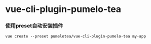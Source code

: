 # vue-cli-plugin-pumelo-tea


### 使用preset自动安装插件
```
vue create --preset pumelotea/vue-cli-plugin-pumelo-tea my-app
```


